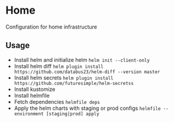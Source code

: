 # Home

Configuration for home infrastructure

## Usage

 - Install helm and initialize helm `helm init --client-only`
 - Install helm diff `helm plugin install https://github.com/databus23/helm-diff --version master`
 - Install helm secrets `helm plugin install https://github.com/futuresimple/helm-secretss`
 - Install kustomize
 - Install helmfile
 - Fetch dependencies `helmfile deps`
 - Apply the helm charts with staging or prod configs `helmfile --environment [staging|prod] apply`
